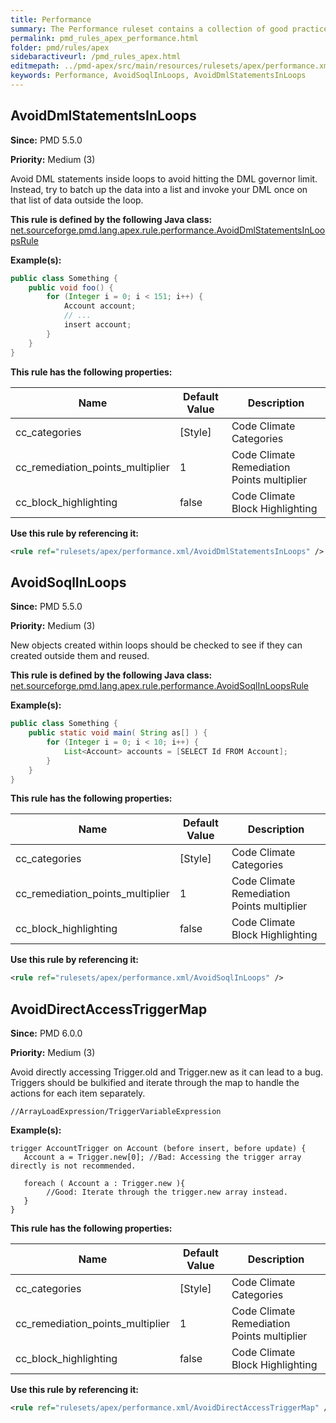 ```yaml
---
title: Performance
summary: The Performance ruleset contains a collection of good practices which should be followed.
permalink: pmd_rules_apex_performance.html
folder: pmd/rules/apex
sidebaractiveurl: /pmd_rules_apex.html
editmepath: ../pmd-apex/src/main/resources/rulesets/apex/performance.xml
keywords: Performance, AvoidSoqlInLoops, AvoidDmlStatementsInLoops
---
```

## AvoidDmlStatementsInLoops

**Since:** PMD 5.5.0

**Priority:** Medium (3)

Avoid DML statements inside loops to avoid hitting the DML governor limit. Instead, try to batch up the data into a list and invoke your DML once on that list of data outside the loop.

**This rule is defined by the following Java class:** [net.sourceforge.pmd.lang.apex.rule.performance.AvoidDmlStatementsInLoopsRule](https://github.com/pmd/pmd/blob/master/pmd-apex/src/main/java/net/sourceforge/pmd/lang/apex/rule/performance/AvoidDmlStatementsInLoopsRule.java)

**Example(s):**

``` java
public class Something {
    public void foo() {  
        for (Integer i = 0; i < 151; i++) {
            Account account;
            // ...
            insert account;
        }
    }
}
```

**This rule has the following properties:**

|Name|Default Value|Description|
|----|-------------|-----------|
|cc_categories|[Style]|Code Climate Categories|
|cc_remediation_points_multiplier|1|Code Climate Remediation Points multiplier|
|cc_block_highlighting|false|Code Climate Block Highlighting|

**Use this rule by referencing it:**
``` xml
<rule ref="rulesets/apex/performance.xml/AvoidDmlStatementsInLoops" />
```

## AvoidSoqlInLoops

**Since:** PMD 5.5.0

**Priority:** Medium (3)

New objects created within loops should be checked to see if they can created outside them and reused.

**This rule is defined by the following Java class:** [net.sourceforge.pmd.lang.apex.rule.performance.AvoidSoqlInLoopsRule](https://github.com/pmd/pmd/blob/master/pmd-apex/src/main/java/net/sourceforge/pmd/lang/apex/rule/performance/AvoidSoqlInLoopsRule.java)

**Example(s):**

``` java
public class Something {
    public static void main( String as[] ) {
        for (Integer i = 0; i < 10; i++) {
            List<Account> accounts = [SELECT Id FROM Account];
        }
    }
}
```

**This rule has the following properties:**

|Name|Default Value|Description|
|----|-------------|-----------|
|cc_categories|[Style]|Code Climate Categories|
|cc_remediation_points_multiplier|1|Code Climate Remediation Points multiplier|
|cc_block_highlighting|false|Code Climate Block Highlighting|

**Use this rule by referencing it:**
``` xml
<rule ref="rulesets/apex/performance.xml/AvoidSoqlInLoops" />
```


## AvoidDirectAccessTriggerMap

**Since:** PMD 6.0.0

**Priority:** Medium (3)

Avoid directly accessing Trigger.old and Trigger.new as it can lead to a bug. Triggers should be bulkified and iterate through the map to handle the actions for each item separately.

```
//ArrayLoadExpression/TriggerVariableExpression
```

**Example(s):**
``` 
trigger AccountTrigger on Account (before insert, before update) {
   Account a = Trigger.new[0]; //Bad: Accessing the trigger array directly is not recommended.
   
   foreach ( Account a : Trigger.new ){   
        //Good: Iterate through the trigger.new array instead.
   }
}
```

**This rule has the following properties:**

|Name|Default Value|Description|
|----|-------------|-----------|
|cc_categories|[Style]|Code Climate Categories|
|cc_remediation_points_multiplier|1|Code Climate Remediation Points multiplier|
|cc_block_highlighting|false|Code Climate Block Highlighting|

**Use this rule by referencing it:**
``` xml
<rule ref="rulesets/apex/performance.xml/AvoidDirectAccessTriggerMap" />
```

